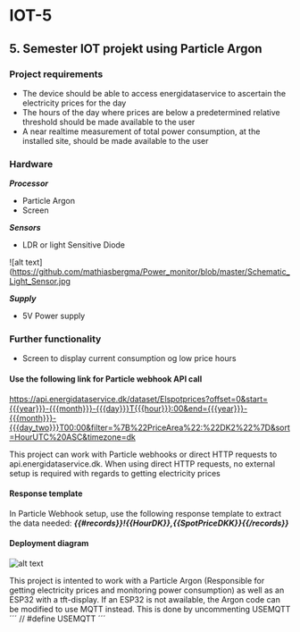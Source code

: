 # IOT-5
## 5. Semester IOT projekt using Particle Argon

### Project requirements
  - The device should be able to access energidataservice to ascertain the electricity prices for the day  
  - The hours of the day where prices are below a predetermined relative threshold should be made available to the user  
  - A near realtime measurement of total power consumption, at the installed site, should be made available to the user   

### Hardware   
***Processor***   
  - Particle Argon   
  - Screen   
   
***Sensors***   
  - LDR or light Sensitive Diode
  
  ![alt text](https://github.com/mathiasbergma/Power_monitor/blob/master/Schematic_Light_Sensor.jpg
   
***Supply***   
  - 5V Power supply   

### Further functionality   
- Screen to display current consumption og low price hours

#### Use the following link for Particle webhook API call
https://api.energidataservice.dk/dataset/Elspotprices?offset=0&start={{{year}}}-{{{month}}}-{{{day}}}T{{{hour}}}:00&end={{{year}}}-{{{month}}}-{{{day_two}}}T00:00&filter=%7B%22PriceArea%22:%22DK2%22%7D&sort=HourUTC%20ASC&timezone=dk

This project can work with Particle webhooks or direct HTTP requests to api.energidataservice.dk. When using direct HTTP requests, no external setup is required with regards to getting electricity prices

#### Response template 
In Particle Webhook setup, use the following response template to extract the data needed:
***{{#records}}!{{HourDK}},{{SpotPriceDKK}}{{/records}}***


#### Deployment diagram
![alt text](https://github.com/mathiasbergma/Power_monitor/blob/master/UML_Deployment4.jpg)


This project is intented to work with a Particle Argon (Responsible for getting electricity prices and monitoring power consumption) as well as an ESP32 with a tft-display.
If an ESP32 is not awailable, the Argon code can be modified to use MQTT instead. This is done by uncommenting USEMQTT
´´´ // #define USEMQTT ´´´
